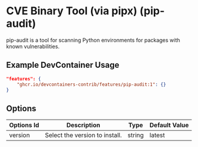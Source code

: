 
# CVE Binary Tool (via pipx) (pip-audit)

pip-audit is a tool for scanning Python environments for packages with known vulnerabilities.

## Example DevContainer Usage

```json
"features": {
    "ghcr.io/devcontainers-contrib/features/pip-audit:1": {}
}
```

## Options

| Options Id | Description | Type | Default Value |
|-----|-----|-----|-----|
| version | Select the version to install. | string | latest |


